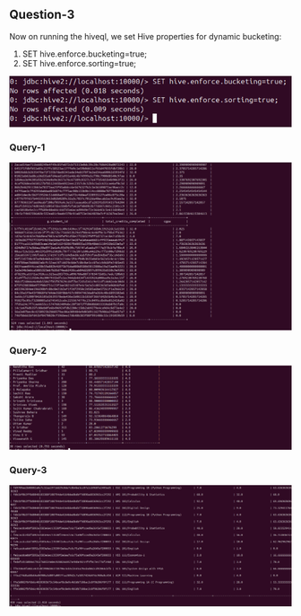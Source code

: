 ## Question-3

Now on running the hiveql, we set Hive properties for dynamic bucketing:

1. SET hive.enforce.bucketing=true;
2. SET hive.enforce.sorting=true;

![Alt text](images/bucketing.png)

### Query-1
![Alt text](images/query-1%20bucketing.png)

### Query-2
![Alt text](images/query-2%20bucketing.png)

### Query-3
![Alt text](images/query-3%20bucketing.png)